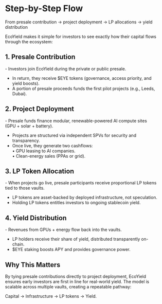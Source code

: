 # Step-by-Step Flow

From presale contribution → project deployment → LP allocations → yield
distribution

EcoYield makes it simple for investors to see exactly how their capital
flows through the ecosystem:

## 1. Presale Contribution

\- Investors join EcoYield during the private or public presale.  
- In return, they receive \$EYE tokens (governance, access priority, and
yield boosts).  
- A portion of presale proceeds funds the first pilot projects (e.g.,
Leeds, Dubai).

## 2. Project Deployment

\- Presale funds finance modular, renewable-powered AI compute sites
(GPU + solar + battery).  
- Projects are structured via independent SPVs for security and
transparency.  
- Once live, they generate two cashflows:  
• GPU leasing to AI companies.  
• Clean-energy sales (PPAs or grid).

## 3. LP Token Allocation

\- When projects go live, presale participants receive proportional LP
tokens tied to those vaults.  
- LP tokens are asset-backed by deployed infrastructure, not
speculation.  
- Holding LP tokens entitles investors to ongoing stablecoin yield.

## 4. Yield Distribution

\- Revenues from GPUs + energy flow back into the vaults.  
- LP holders receive their share of yield, distributed transparently
on-chain.  
- \$EYE staking boosts APY and provides governance power.

## Why This Matters

By tying presale contributions directly to project deployment, EcoYield
ensures early investors are first in line for real-world yield. The
model is scalable across multiple vaults, creating a repeatable
pathway:  
  
Capital → Infrastructure → LP tokens → Yield.
